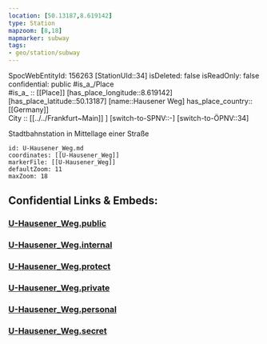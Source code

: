 ```yaml
---
location: [50.13187,8.619142] 
type: Station 
mapzoom: [8,18] 
mapmarker: subway 
tags:
- geo/station/subway
---
```

SpocWebEntityId: 156263
[StationUId::34] 
isDeleted: false
isReadOnly: false
confidential: public
#is_a_/Place  
#is_a_ :: [[Place]] 
[has_place_longitude::8.619142] 
[has_place_latitude::50.13187] 
[name::Hausener Weg] 
has_place_country:: [[Germany]]  
City :: [[../../Frankfurt~Main]] ] 
[switch-to-SPNV::-] 
[switch-to-ÖPNV::34] 

Stadtbahnstation in Mittellage einer Straße

```leaflet
id: U-Hausener_Weg.md
coordinates: [[U-Hausener_Weg]] 
markerFile: [[U-Hausener_Weg]] 
defaultZoom: 11 
maxZoom: 18
```


## Confidential Links & Embeds: 

### [U-Hausener_Weg.public](/_public/\Earth\Continent\Europe\Europe~Central\Germany\Germany~West\Hessen\counties~Hessen\Frankfurt~Main\Stations-FFM~UU-Hausener_Weg.public.md) 

### [U-Hausener_Weg.internal](/_internal/\Earth\Continent\Europe\Europe~Central\Germany\Germany~West\Hessen\counties~Hessen\Frankfurt~Main\Stations-FFM~UU-Hausener_Weg.internal.md) 

### [U-Hausener_Weg.protect](/_protect/\Earth\Continent\Europe\Europe~Central\Germany\Germany~West\Hessen\counties~Hessen\Frankfurt~Main\Stations-FFM~UU-Hausener_Weg.protect.md) 

### [U-Hausener_Weg.private](/_private/\Earth\Continent\Europe\Europe~Central\Germany\Germany~West\Hessen\counties~Hessen\Frankfurt~Main\Stations-FFM~UU-Hausener_Weg.private.md) 

### [U-Hausener_Weg.personal](/_personal/\Earth\Continent\Europe\Europe~Central\Germany\Germany~West\Hessen\counties~Hessen\Frankfurt~Main\Stations-FFM~UU-Hausener_Weg.personal.md) 

### [U-Hausener_Weg.secret](/_secret/\Earth\Continent\Europe\Europe~Central\Germany\Germany~West\Hessen\counties~Hessen\Frankfurt~Main\Stations-FFM~UU-Hausener_Weg.secret.md)

